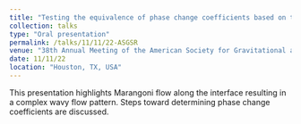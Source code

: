 ```yaml
---
title: "Testing the equivalence of phase change coefficients based on the constrained vapor bubble (CVB) data from ISS experiments"
collection: talks
type: "Oral presentation"
permalink: /talks/11/11/22-ASGSR
venue: "38th Annual Meeting of the American Society for Gravitational and Space Research"
date: 11/11/22
location: "Houston, TX, USA"
---
```


This presentation highlights Marangoni flow along the interface resulting in a complex wavy flow pattern. Steps toward determining phase change coefficients are discussed.
